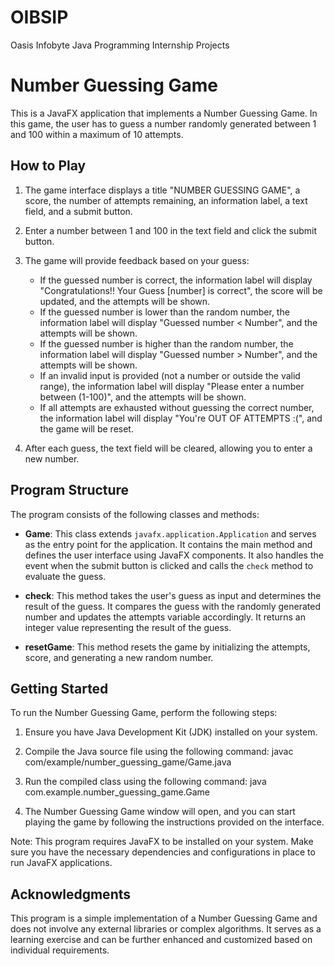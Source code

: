 # OIBSIP
Oasis Infobyte Java Programming Internship Projects

# Number Guessing Game

This is a JavaFX application that implements a Number Guessing Game. In this game, the user has to guess a number randomly generated between 1 and 100 within a maximum of 10 attempts.

## How to Play

1. The game interface displays a title "NUMBER GUESSING GAME", a score, the number of attempts remaining, an information label, a text field, and a submit button.

2. Enter a number between 1 and 100 in the text field and click the submit button.

3. The game will provide feedback based on your guess:
   - If the guessed number is correct, the information label will display "Congratulations!! Your Guess [number] is correct", the score will be updated, and the attempts will be shown.
   - If the guessed number is lower than the random number, the information label will display "Guessed number < Number", and the attempts will be shown.
   - If the guessed number is higher than the random number, the information label will display "Guessed number > Number", and the attempts will be shown.
   - If an invalid input is provided (not a number or outside the valid range), the information label will display "Please enter a number between (1-100)", and the attempts will be shown.
   - If all attempts are exhausted without guessing the correct number, the information label will display "You're OUT OF ATTEMPTS :(", and the game will be reset.

4. After each guess, the text field will be cleared, allowing you to enter a new number.

## Program Structure

The program consists of the following classes and methods:

- **Game**: This class extends `javafx.application.Application` and serves as the entry point for the application. It contains the main method and defines the user interface using JavaFX components. It also handles the event when the submit button is clicked and calls the `check` method to evaluate the guess.

- **check**: This method takes the user's guess as input and determines the result of the guess. It compares the guess with the randomly generated number and updates the attempts variable accordingly. It returns an integer value representing the result of the guess.

- **resetGame**: This method resets the game by initializing the attempts, score, and generating a new random number.

## Getting Started

To run the Number Guessing Game, perform the following steps:

1. Ensure you have Java Development Kit (JDK) installed on your system.

2. Compile the Java source file using the following command:
javac com/example/number_guessing_game/Game.java

3. Run the compiled class using the following command:
java com.example.number_guessing_game.Game

4. The Number Guessing Game window will open, and you can start playing the game by following the instructions provided on the interface.

Note: This program requires JavaFX to be installed on your system. Make sure you have the necessary dependencies and configurations in place to run JavaFX applications.


## Acknowledgments

This program is a simple implementation of a Number Guessing Game and does not involve any external libraries or complex algorithms. It serves as a learning exercise and can be further enhanced and customized based on individual requirements.
